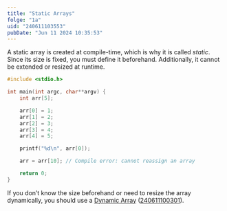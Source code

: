 ```yaml
---
title: "Static Arrays"
folge: "1a"
uid: "240611103553"
pubDate: "Jun 11 2024 10:35:53"
---
```


A static array is created at compile-time, which is why it is called _static_. Since its size is fixed, you must define it beforehand. Additionally, it cannot be extended or resized at runtime.

```c
#include <stdio.h>

int main(int argc, char**argv) {
	int arr[5];

	arr[0] = 1;
	arr[1] = 2;
	arr[2] = 3;
	arr[3] = 4;
	arr[4] = 5;

	printf("%d\n", arr[0]);

	arr = arr[10]; // Compile error: cannot reassign an array

	return 0;
}
```

If you don’t know the size beforehand or need to resize the array dynamically, you should use a [Dynamic Array](/note/250101052312) ([240611100301](/note/240611100301)).